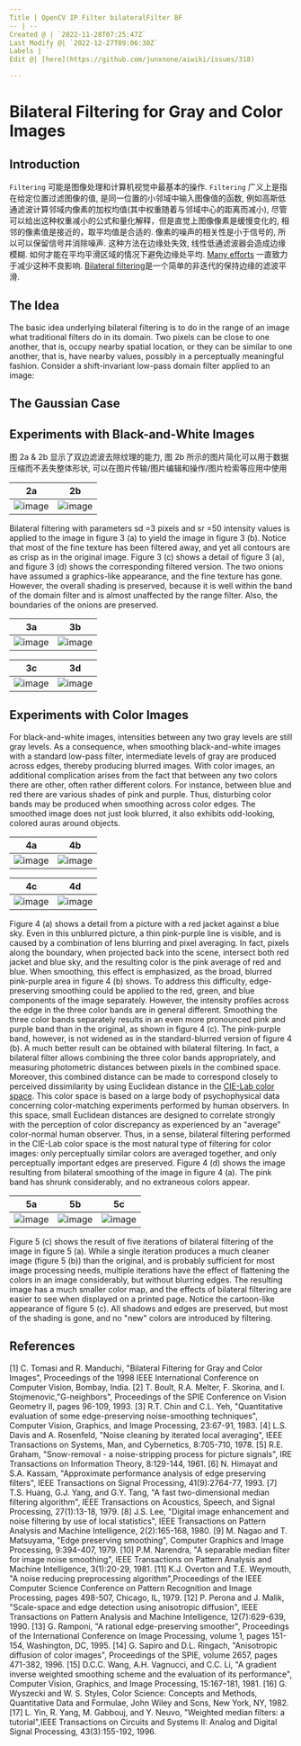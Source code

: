 ```yaml
---
Title | OpenCV IP Filter bilateralFilter BF
-- | --
Created @ | `2022-11-28T07:25:47Z`
Last Modify @| `2022-12-27T09:06:30Z`
Labels | ``
Edit @| [here](https://github.com/junxnone/aiwiki/issues/318)

---
```

# Bilateral Filtering for Gray and Color Images
## Introduction

`Filtering` 可能是图像处理和计算机视觉中最基本的操作. `Filtering` 广义上是指在给定位置过滤图像的值, 是同一位置的小邻域中输入图像值的函数, 例如高斯低通滤波计算邻域内像素的加权均值(其中权重随着与邻域中心的距离而减小),  尽管可以给出这种权重减小的公式和量化解释，但是直觉上图像像素是缓慢变化的, 相邻的像素值是接近的，取平均值是合适的. 像素的噪声的相关性是小于信号的, 所以可以保留信号并消除噪声. 这种方法在边缘处失效, 线性低通滤波器会造成边缘模糊. 如何才能在平均平滑区域的情况下避免边缘处平均. [Many efforts](https://homepages.inf.ed.ac.uk/rbf/CVonline/LOCAL_COPIES/MANDUCHI1/Bilateral_Filtering.html#References) 一直致力于减少这种不良影响. [Bilateral filtering](https://homepages.inf.ed.ac.uk/rbf/CVonline/LOCAL_COPIES/MANDUCHI1/Bilateral_Filtering.html#[1])是一个简单的非迭代的保持边缘的滤波平滑.


## The Idea

The basic idea underlying bilateral filtering is to do in the range of an image what traditional filters do in its domain. Two pixels can be close to one another, that is, occupy nearby spatial location, or they can be similar to one another, that is, have nearby values, possibly in a perceptually meaningful fashion.
Consider a shift-invariant low-pass domain filter applied to an image:


## The Gaussian Case


## Experiments with Black-and-White Images

图 2a & 2b 显示了双边滤波去除纹理的能力,  图 2b 所示的图片简化可以用于数据压缩而不丢失整体形状, 可以在图片传输/图片编辑和操作/图片检索等应用中使用

2a | 2b
-- | --
![image](https://user-images.githubusercontent.com/2216970/204217513-d4c08f90-c807-4a9d-b36b-a57ae315ec3f.png) | ![image](https://user-images.githubusercontent.com/2216970/204217522-bafcb9fd-0245-419b-b1cd-f4dc0f2a4cce.png)

Bilateral filtering with parameters sd =3 pixels and sr =50 intensity values is applied to the image in figure 3 (a) to yield the image in figure 3 (b). Notice that most of the fine texture has been filtered away, and yet all contours are as crisp as in the original image. Figure 3 (c) shows a detail of figure 3 (a), and figure 3 (d) shows the corresponding filtered version. The two onions have assumed a graphics-like appearance, and the fine texture has gone. However, the overall shading is preserved, because it is well within the band of the domain filter and is almost unaffected by the range filter. Also, the boundaries of the onions are preserved.

3a | 3b
-- | --
![image](https://user-images.githubusercontent.com/2216970/204217634-a5aa0e22-f02f-4a60-9931-de56e0989fb2.png) | ![image](https://user-images.githubusercontent.com/2216970/204217646-fa2615e7-1a51-4549-bf67-69f00e7bedc8.png)

3c | 3d
-- | --
![image](https://user-images.githubusercontent.com/2216970/204217655-cf4a58ad-ec4d-4786-b44c-1ab2515ceea8.png) | ![image](https://user-images.githubusercontent.com/2216970/204217664-213826eb-ff04-4f62-bfb3-a12174ccc2b6.png)


## Experiments with Color Images

For black-and-white images, intensities between any two gray levels are still gray levels. As a consequence, when smoothing black-and-white images with a standard low-pass filter, intermediate levels of gray are produced across edges, thereby producing blurred images. With color images, an additional complication arises from the fact that between any two colors there are other, often rather different colors. For instance, between blue and red there are various shades of pink and purple. Thus, disturbing color bands may be produced when smoothing across color edges. The smoothed image does not just look blurred, it also exhibits odd-looking, colored auras around objects.

4a | 4b
-- | --
![image](https://user-images.githubusercontent.com/2216970/204217893-1d53be0f-dd75-47cc-88cc-ad95321148f3.png) | ![image](https://user-images.githubusercontent.com/2216970/204217896-99df7408-19ab-4f8e-a200-59c878b6d220.png)


4c | 4d
-- | --
![image](https://user-images.githubusercontent.com/2216970/204217916-9553aa84-7e04-474b-ad9e-e2ec3442d496.png) | ![image](https://user-images.githubusercontent.com/2216970/204217926-bf0f513e-2609-48e4-a055-b9f5c0fad8ae.png)


Figure 4 (a) shows a detail from a picture with a red jacket against a blue sky. Even in this unblurred picture, a thin pink-purple line is visible, and is caused by a combination of lens blurring and pixel averaging. In fact, pixels along the boundary, when projected back into the scene, intersect both red jacket and blue sky, and the resulting color is the pink average of red and blue. When smoothing, this effect is emphasized, as the broad, blurred pink-purple area in figure 4 (b) shows.
To address this difficulty, edge-preserving smoothing could be applied to the red, green, and blue components of the image separately. However, the intensity profiles across the edge in the three color bands are in general different. Smoothing the three color bands separately results in an even more pronounced pink and purple band than in the original, as shown in figure 4 (c). The pink-purple band, however, is not widened as in the standard-blurred version of figure 4 (b).
A much better result can be obtained with bilateral filtering. In fact, a bilateral filter allows combining the three color bands appropriately, and measuring photometric distances between pixels in the combined space. Moreover, this combined distance can be made to correspond closely to perceived dissimilarity by using Euclidean distance in the [CIE-Lab color space](https://homepages.inf.ed.ac.uk/rbf/CVonline/LOCAL_COPIES/MANDUCHI1/Bilateral_Filtering.html#[16]). This color space is based on a large body of psychophysical data concerning color-matching experiments performed by human observers. In this space, small Euclidean distances are designed to correlate strongly with the perception of color discrepancy as experienced by an "average" color-normal human observer. Thus, in a sense, bilateral filtering performed in the CIE-Lab color space is the most natural type of filtering for color images: only perceptually similar colors are averaged together, and only perceptually important edges are preserved. Figure 4 (d) shows the image resulting from bilateral smoothing of the image in figure 4 (a). The pink band has shrunk considerably, and no extraneous colors appear.


5a | 5b | 5c
--  | --  | --
![image](https://user-images.githubusercontent.com/2216970/204218011-691f46db-ce39-4a1e-8866-53cb360ecfe0.png) | ![image](https://user-images.githubusercontent.com/2216970/204218018-bf4bf06e-1a9b-4197-84fe-fef53cd1b13b.png) | ![image](https://user-images.githubusercontent.com/2216970/204218027-36459103-440b-4ecf-92c3-7b75a7e6f2d1.png)

Figure 5 (c) shows the result of five iterations of bilateral filtering of the image in figure 5 (a). While a single iteration produces a much cleaner image (figure 5 (b)) than the original, and is probably sufficient for most image processing needs, multiple iterations have the effect of flattening the colors in an image considerably, but without blurring edges. The resulting image has a much smaller color map, and the effects of bilateral filtering are easier to see when displayed on a printed page. Notice the cartoon-like appearance of figure 5 (c). All shadows and edges are preserved, but most of the shading is gone, and no "new" colors are introduced by filtering.



## References

[1] C. Tomasi and R. Manduchi, "Bilateral Filtering for Gray and Color Images", Proceedings of the 1998 IEEE International Conference on Computer Vision, Bombay, India.
[2] T. Boult, R.A. Melter, F. Skorina, and I. Stojmenovic,"G-neighbors", Proceedings of the SPIE Conference on Vision Geometry II, pages 96-109, 1993.
[3] R.T. Chin and C.L. Yeh, "Quantitative evaluation of some edge-preserving noise-smoothing techniques", Computer Vision, Graphics, and Image Processing, 23:67-91, 1983.
[4] L.S. Davis and A. Rosenfeld, "Noise cleaning by iterated local averaging", IEEE Transactions on Systems, Man, and Cybernetics, 8:705-710, 1978.
[5] R.E. Graham, "Snow-removal - a noise-stripping process for picture signals", IRE Transactions on Information Theory, 8:129-144, 1961.
[6] N. Himayat and S.A. Kassam, "Approximate performance analysis of edge preserving filters", IEEE Transactions on Signal Processing, 41(9):2764-77, 1993.
[7] T.S. Huang, G.J. Yang, and G.Y. Tang, "A fast two-dimensional median filtering algorithm", IEEE Transactions on Acoustics, Speech, and Signal Processing, 27(1):13-18, 1979.
[8] J.S. Lee, "Digital image enhancement and noise filtering by use of local statistics", IEEE Transactions on Pattern Analysis and Machine Intelligence, 2(2):165-168, 1980.
[9] M. Nagao and T. Matsuyama, "Edge preserving smoothing", Computer Graphics and Image Processing, 9:394-407, 1979.
[10] P.M. Narendra, "A separable median filter for image noise smoothing", IEEE Transactions on Pattern Analysis and Machine Intelligence, 3(1):20-29, 1981.
[11] K.J. Overton and T.E. Weymouth, "A noise reducing preprocessing algorithm",Proceedings of the IEEE Computer Science Conference on Pattern Recognition and Image Processing, pages 498-507, Chicago, IL, 1979.
[12] P. Perona and J. Malik, "Scale-space and edge detection using anisotropic diffusion", IEEE Transactions on Pattern Analysis and Machine Intelligence, 12(7):629-639, 1990.
[13] G. Ramponi, "A rational edge-preserving smoother", Proceedings of the International Conference on Image Processing, volume 1, pages 151-154, Washington, DC, 1995.
[14] G. Sapiro and D.L. Ringach, "Anisotropic diffusion of color images", Proceedings of the SPIE, volume 2657, pages 471-382, 1996.
[15] D.C.C. Wang, A.H. Vagnucci, and C.C. Li, "A gradient inverse weighted smoothing scheme and the evaluation of its performance", Computer Vision, Graphics, and Image Processing, 15:167-181, 1981.
[16] G. Wyszecki and W. S. Styles, Color Science: Concepts and Methods, Quantitative Data and Formulae, John Wiley and Sons, New York, NY, 1982.
[17] L. Yin, R. Yang, M. Gabbouj, and Y. Neuvo, "Weighted median filters: a tutorial",IEEE Transactions on Circuits and Systems II: Analog and Digital Signal Processing, 43(3):155-192, 1996.

 

